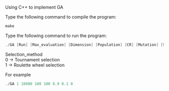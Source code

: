 Using C++ to implement GA


Type the following command to compile the program:
```cpp
make
```
Type the following command to run the program:
```cpp
./GA [Run] [Max_evaluation] [Dimension] [Population] [CR] [Mutation] [Selection_method]
```

Selection_method
<br/>
    0 -> Tournament selection
<br/>
    1 -> Roulette wheel selection
<br/>

For example
```cpp
./GA 1 10000 100 100 0.9 0.1 0 
```


